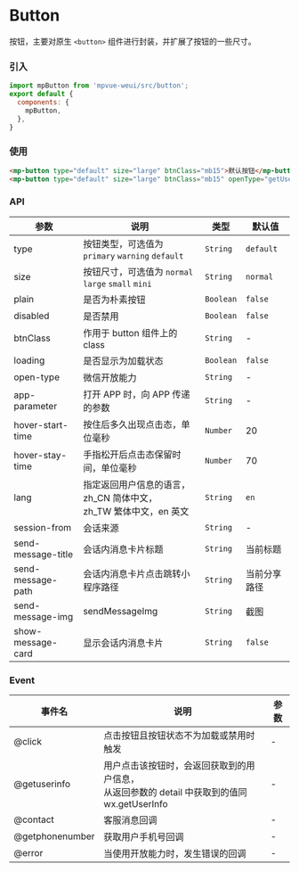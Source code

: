 # Button

按钮，主要对原生 `<button>` 组件进行封装，并扩展了按钮的一些尺寸。

<imgPreview imgUrl="/assets/button.png"/>

### 引入

``` js
import mpButton from 'mpvue-weui/src/button';
export default {
  components: {
    mpButton,
  },
}
```

### 使用

``` html
<mp-button type="default" size="large" btnClass="mb15">默认按钮</mp-button>
<mp-button type="default" size="large" btnClass="mb15" openType="getUserInfo" @getuserinfo="getuserinfo">获取用户信息</mp-button>
```

### API

| 参数 | 说明 | 类型 | 默认值 |
|-----------|-----------|-----------|-------------|
| type | 按钮类型，可选值为 `primary` `warning` `default` | `String` | `default` |
| size | 按钮尺寸，可选值为 `normal` `large` `small` `mini` | `String` | `normal` |
| plain | 是否为朴素按钮 | `Boolean` | `false` |
| disabled | 是否禁用 | `Boolean` | `false` |
| btnClass | 作用于 button 组件上的 class | `String` | - |
| loading | 是否显示为加载状态 | `Boolean` | `false` |
| open-type | 微信开放能力 | `String` | - |
| app-parameter | 打开 APP 时，向 APP 传递的参数 | `String` | - |
| hover-start-time | 按住后多久出现点击态，单位毫秒 | `Number` | 20 |
| hover-stay-time | 手指松开后点击态保留时间，单位毫秒 | `Number` | 70 |
| lang | 指定返回用户信息的语言，zh_CN 简体中文，<br>zh_TW 繁体中文，en 英文 | `String` | `en` |
| session-from | 会话来源 | `String` | - |
| send-message-title | 会话内消息卡片标题 | `String` | 当前标题 |
| send-message-path | 会话内消息卡片点击跳转小程序路径 | `String` | 当前分享路径 |
| send-message-img | sendMessageImg | `String` | 截图 |
| show-message-card | 显示会话内消息卡片 | `String` | `false` |

### Event

| 事件名 | 说明 | 参数 |
|-----------|-----------|-----------|
| @click | 点击按钮且按钮状态不为加载或禁用时触发 | - |
| @getuserinfo | 用户点击该按钮时，会返回获取到的用户信息，<br>从返回参数的 detail 中获取到的值同 wx.getUserInfo | - |
| @contact | 客服消息回调 | - |
| @getphonenumber | 获取用户手机号回调 | - |
| @error | 当使用开放能力时，发生错误的回调 | - |
